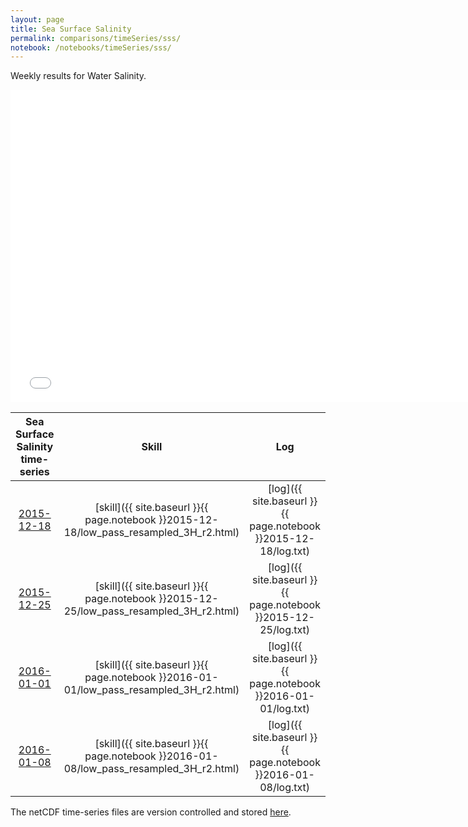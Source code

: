 ```yaml
---
layout: page
title: Sea Surface Salinity
permalink: comparisons/timeSeries/sss/
notebook: /notebooks/timeSeries/sss/
---
```


Weekly results for Water Salinity.

<iframe width="750" height="500" frameBorder="0" src="{{ site.baseurl }}{{ page.notebook }}2016-01-08/mapa.html" name="iframe"> <p>Your browser does not support iframes.</p> </iframe>


| Sea Surface Salinity time-series                                                                   | Skill                                                                | Log                                                            |
|:--------------------------------------------------------------------------------------------------:|:--------------------------------------------------------------------:|:--------------------------------------------------------------:|
| <a href="{{ site.baseurl }}{{ page.notebook }}2015-12-18/mapa.html" target="iframe">2015-12-18</a> | [skill]({{ site.baseurl }}{{ page.notebook }}2015-12-18/low_pass_resampled_3H_r2.html)  | [log]({{ site.baseurl }}{{ page.notebook }}2015-12-18/log.txt) |
| <a href="{{ site.baseurl }}{{ page.notebook }}2015-12-25/mapa.html" target="iframe">2015-12-25</a> | [skill]({{ site.baseurl }}{{ page.notebook }}2015-12-25/low_pass_resampled_3H_r2.html)  | [log]({{ site.baseurl }}{{ page.notebook }}2015-12-25/log.txt) |
| <a href="{{ site.baseurl }}{{ page.notebook }}2016-01-01/mapa.html" target="iframe">2016-01-01</a> | [skill]({{ site.baseurl }}{{ page.notebook }}2016-01-01/low_pass_resampled_3H_r2.html)  | [log]({{ site.baseurl }}{{ page.notebook }}2016-01-01/log.txt) |
| <a href="{{ site.baseurl }}{{ page.notebook }}2016-01-08/mapa.html" target="iframe">2016-01-08</a> | [skill]({{ site.baseurl }}{{ page.notebook }}2016-01-08/low_pass_resampled_3H_r2.html)  | [log]({{ site.baseurl }}{{ page.notebook }}2016-01-08/log.txt) |

The netCDF time-series files are version controlled and stored [here](https://github.com/ocefpaf/secoora/tree/gh-pages/notebooks/timeSeries/sss).
